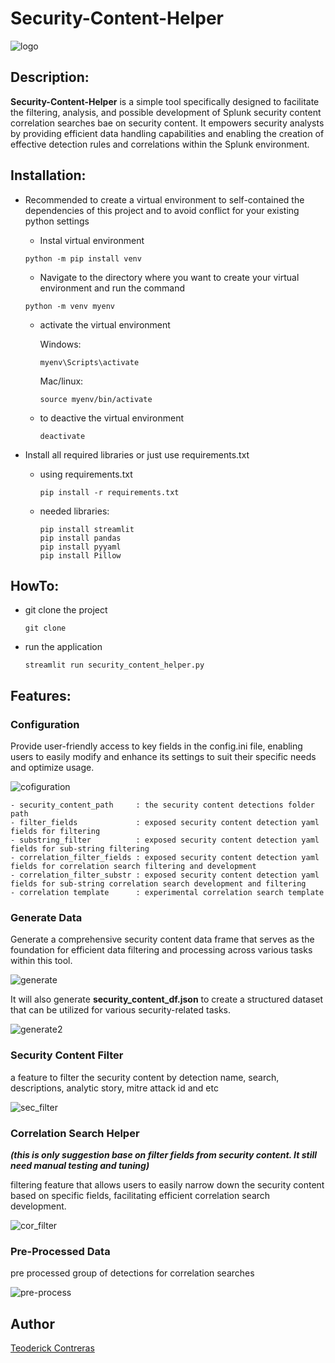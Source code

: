 # Security-Content-Helper

![logo](https://github.com/tccontre/Security-Content-Helper/assets/26181693/8456a3f0-28e3-4677-a393-23cbcda24276)


## Description:
<b>Security-Content-Helper</b> is a simple tool specifically designed to facilitate the filtering, analysis, and possible development of Splunk security content correlation searches bae on security content. It empowers security analysts by providing efficient data handling capabilities and enabling the creation of effective detection rules and correlations within the Splunk environment.


## Installation:
- Recommended to create a virtual environment to self-contained the dependencies of this project and to avoid conflict for your existing python settings

  - Instal virtual environment
  ```
  python -m pip install venv
  ```
  - Navigate to the directory where you want to create your virtual environment and run the command
  
  ```
  python -m venv myenv
  ```
  
  - activate the virtual environment
    
    Windows:
    ```
    myenv\Scripts\activate
    ```

    Mac/linux:
    ```
    source myenv/bin/activate
    ```
  - to deactive the virtual environment
    ```
    deactivate
    ```
- Install all required libraries or just use requirements.txt
  - using requirements.txt
    ```
    pip install -r requirements.txt
    ```
  - needed libraries:
    ```
    pip install streamlit
    pip install pandas
    pip install pyyaml
    pip install Pillow
    ```
## HowTo:

- git clone the project
  ```
  git clone 
  ```
- run the application
  ```
  streamlit run security_content_helper.py
  ```

## Features:
### Configuration
Provide user-friendly access to key fields in the config.ini file, enabling users to easily modify and enhance its settings to suit their specific needs and optimize usage.

![cofiguration](https://github.com/tccontre/Security-Content-Helper/assets/26181693/1f0cd270-4007-4df3-9511-0c13de03fb4b)

```
- security_content_path     : the security content detections folder path
- filter_fields             : exposed security content detection yaml fields for filtering
- substring_filter          : exposed security content detection yaml fields for sub-string filtering
- correlation_filter_fields : exposed security content detection yaml fields for correlation search filtering and development
- correlation_filter_substr : exposed security content detection yaml fields for sub-string correlation search development and filtering
- correlation template      : experimental correlation search template
```

### Generate Data
Generate a comprehensive security content data frame that serves as the foundation for efficient data filtering and processing across various tasks within this tool.


![generate](https://github.com/tccontre/Security-Content-Helper/assets/26181693/56c7e447-92bf-44bf-9643-7c88bfcc2672)

It will also generate <b>security_content_df.json</b> to create a structured dataset that can be utilized for various security-related tasks.

![generate2](https://github.com/tccontre/Security-Content-Helper/assets/26181693/8f5c9633-b5a0-4f93-8df6-939ffcd03009)

### Security Content Filter
a feature to filter the security content by detection name, search, descriptions, analytic story, mitre attack id and etc

![sec_filter](https://github.com/tccontre/Security-Content-Helper/assets/26181693/9602f611-792d-4a60-8860-7e679002a94d)

### Correlation Search Helper 
<b><i>(this is only suggestion base on filter fields from security content. It still need manual testing and tuning)</i></b>

filtering feature that allows users to easily narrow down the security content based on specific fields, facilitating efficient correlation search development.

![cor_filter](https://github.com/tccontre/Security-Content-Helper/assets/26181693/c5298b4a-bbb2-4f64-8b43-37a7dc61ed59)

### Pre-Processed Data
pre processed group of detections for correlation searches

![pre-process](https://github.com/tccontre/Security-Content-Helper/assets/26181693/657991dc-5075-4c6a-a27e-a05066cc9c7a)



## Author
[Teoderick Contreras](https://twitter.com/tccontre18)
